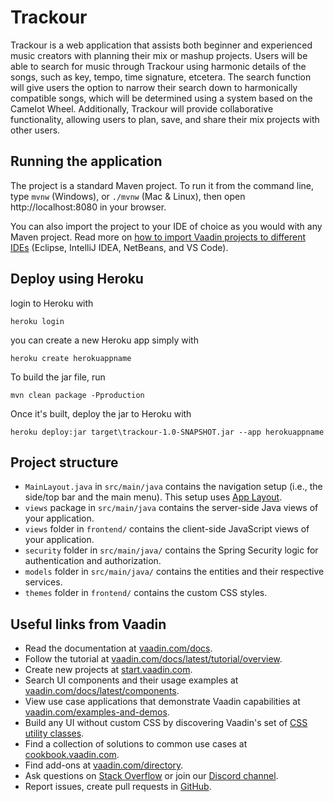 # Trackour

Trackour is a web application that assists both beginner and experienced music creators with planning their mix or mashup projects. Users will be able to search for music through Trackour using harmonic details of the songs, such as key, tempo, time signature, etcetera. The search function will give users the option to narrow their search down to harmonically compatible songs, which will be determined using a system based on the Camelot Wheel. Additionally, Trackour will provide collaborative functionality, allowing users to plan, save, and share their mix projects with other users.

## Running the application

The project is a standard Maven project. To run it from the command line,
type `mvnw` (Windows), or `./mvnw` (Mac & Linux), then open
http://localhost:8080 in your browser.

You can also import the project to your IDE of choice as you would with any
Maven project. Read more on [how to import Vaadin projects to different IDEs](https://vaadin.com/docs/latest/guide/step-by-step/importing) (Eclipse, IntelliJ IDEA, NetBeans, and VS Code).

## Deploy using Heroku

login to Heroku with

```
heroku login
```

you can create a new Heroku app simply with

```
heroku create herokuappname
```

To build the jar file, run

```
mvn clean package -Pproduction
```

Once it's built, deploy the jar to Heroku with
```
heroku deploy:jar target\trackour-1.0-SNAPSHOT.jar --app herokuappname
```


## Project structure

- `MainLayout.java` in `src/main/java` contains the navigation setup (i.e., the
  side/top bar and the main menu). This setup uses
  [App Layout](https://vaadin.com/docs/components/app-layout).
- `views` package in `src/main/java` contains the server-side Java views of your application.
- `views` folder in `frontend/` contains the client-side JavaScript views of your application.
- `security` folder in `src/main/java/` contains the Spring Security logic for authentication and authorization.
- `models` folder in `src/main/java/` contains the entities and their respective services.
- `themes` folder in `frontend/` contains the custom CSS styles.

## Useful links from Vaadin

- Read the documentation at [vaadin.com/docs](https://vaadin.com/docs).
- Follow the tutorial at [vaadin.com/docs/latest/tutorial/overview](https://vaadin.com/docs/latest/tutorial/overview).
- Create new projects at [start.vaadin.com](https://start.vaadin.com/).
- Search UI components and their usage examples at [vaadin.com/docs/latest/components](https://vaadin.com/docs/latest/components).
- View use case applications that demonstrate Vaadin capabilities at [vaadin.com/examples-and-demos](https://vaadin.com/examples-and-demos).
- Build any UI without custom CSS by discovering Vaadin's set of [CSS utility classes](https://vaadin.com/docs/styling/lumo/utility-classes). 
- Find a collection of solutions to common use cases at [cookbook.vaadin.com](https://cookbook.vaadin.com/).
- Find add-ons at [vaadin.com/directory](https://vaadin.com/directory).
- Ask questions on [Stack Overflow](https://stackoverflow.com/questions/tagged/vaadin) or join our [Discord channel](https://discord.gg/MYFq5RTbBn).
- Report issues, create pull requests in [GitHub](https://github.com/vaadin).

